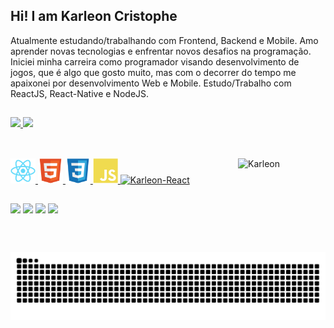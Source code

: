 ## Hi! I am Karleon Cristophe

  <div width="100%">
      <p>
      Atualmente estudando/trabalhando com Frontend, Backend e Mobile. 
      Amo aprender novas tecnologias e enfrentar novos desafios na programação.
      Iniciei minha carreira como programador visando desenvolvimento de jogos,
      que é algo que gosto muito, mas com o decorrer do tempo me apaixonei por desenvolvimento Web e Mobile.
      Estudo/Trabalho com ReactJS, React-Native e NodeJS.
      </p>
</div>   

  ##
  
  <div width="100%">
  <a href="https://github.com/karleoncristophe">
  <img height="159em"  src="https://github-readme-stats.vercel.app/api?username=karleoncristophe&show_icons=true&theme=radical&include_all_commits=true&count_private=true"/>
  <img height="159em"  src="https://github-readme-stats.vercel.app/api/top-langs/?username=karleoncristophe&layout=compact&langs_count=16&theme=radical"/>
</div>
 
  ##
 
 <div style="display: inline_block"><br> 
   <img alt="Karleon-React" height="40" width="40" src="https://raw.githubusercontent.com/devicons/devicon/master/icons/react/react-original.svg">
   <img  alt="Karleon-HTML" height="40" width="40" src="https://raw.githubusercontent.com/devicons/devicon/master/icons/html5/html5-original.svg">
   <img  alt="Karleon-CSS" height="40" width="40" src="https://raw.githubusercontent.com/devicons/devicon/master/icons/css3/css3-original.svg">
   <img alt="Karleon-Js" height="40" width="40" src="https://raw.githubusercontent.com/devicons/devicon/master/icons/javascript/javascript-plain.svg">
   <img  alt="Karleon-React"  height="40" width="40" src='https://cdn.iconscout.com/icon/free/png-512/node-js-1174925.png'>
   <img align="right" height="150" width="140" alt="Karleon" src="https://www.bluebus.com.br/wp-content/uploads/2015/05/giphy.gif">
</div>  
 
  ##
 
<div>   
   <a href="https://www.karleoncristophe.com.br" target="_blank"><img src="https://img.shields.io/badge/Website-3b5998?style=flat-square&logo=google-chrome&logoColor=white" target="_blank"  height="28em" ></a>
  <a href="https://www.instagram.com/karleoncristophe/" target="_blank"><img src="https://img.shields.io/badge/-Instagram-%23E4405F?style=for-the-badge&logo=instagram&logoColor=white" target="_blank"></a>
  <a href ="https://t.me/karleoncristophe"><img src="https://img.shields.io/badge/Telegram-2CA5E0?style=for-the-badge&logo=telegram&logoColor=white" target="_blank"></a> 
   <a href ="https://twitter.com/karleoncris"><img src="https://img.shields.io/badge/Twitter-1DA1F2?style=for-the-badge&logo=twitter&logoColor=white" target="_blank"></a> 
 
  ![Snake animation](https://github.com/karleoncristophe/karleoncristophe/blob/output/github-contribution-grid-snake.svg) 
</div>

  
